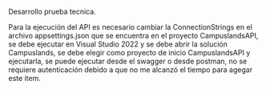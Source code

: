 Desarrollo prueba tecnica.

Para la ejecución del API es necesario cambiar la ConnectionStrings en el archivo appsettings.json que se encuentra en el proyecto CampuslandsAPI, se debe ejecutar en Visual Studio 2022 y se debe abrir la solución Campuslands, se debe elegir como proyecto de inicio CampuslandsAPI y ejecutarla, se puede ejecutar desde el swagger o desde postman, no se requiere autenticación debido a que no me alcanzó el tiempo para agegar este item.
